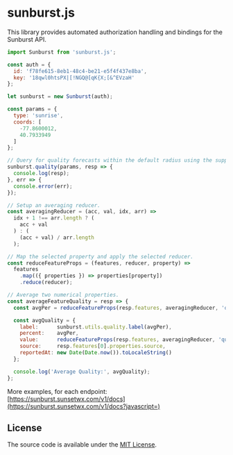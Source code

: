 # sunburst.js

This library provides automated authorization handling and bindings for the Sunburst API.

```js
import Sunburst from 'sunburst.js';

const auth = {
  id: 'f78fe615-8eb1-48c4-be21-e5f4f437e8ba',
  key: '18qwl0htsPX|[!NGQ@[qK{X;[&^EVzaH'
};

let sunburst = new Sunburst(auth);

const params = {
  type: 'sunrise',
  coords: [
    -77.8600012,
    40.7933949
  ]
};

// Query for quality forecasts within the default radius using the supplied parameters.
sunburst.quality(params, resp => {
  console.log(resp);
}, err => {
  console.error(err);
});

// Setup an averaging reducer.
const averagingReducer = (acc, val, idx, arr) =>
  idx + 1 !== arr.length ? (
    acc + val
  ) : (
    (acc + val) / arr.length
  );

// Map the selected property and apply the selected reducer.
const reduceFeatureProps = (features, reducer, property) =>
  features
    .map(({ properties }) => properties[property])
    .reduce(reducer);

// Average two numerical properties.
const averageFeatureQuality = resp => {
  const avgPer = reduceFeatureProps(resp.features, averagingReducer, 'quality_percent');

  const avgQuality = {
    label:      sunburst.utils.quality.label(avgPer),
    percent:    avgPer,
    value:      reduceFeatureProps(resp.features, averagingReducer, 'quality_value'),
    source:     resp.features[0].properties.source,
    reportedAt: new Date(Date.now()).toLocaleString()
  };

  console.log('Average Quality:', avgQuality);
};
```

More examples, for each endpoint: [https://sunburst.sunsetwx.com/v1/docs](https://sunburst.sunsetwx.com/v1/docs?javascript=)

## License

The source code is available under the [MIT License](https://opensource.org/licenses/MIT).